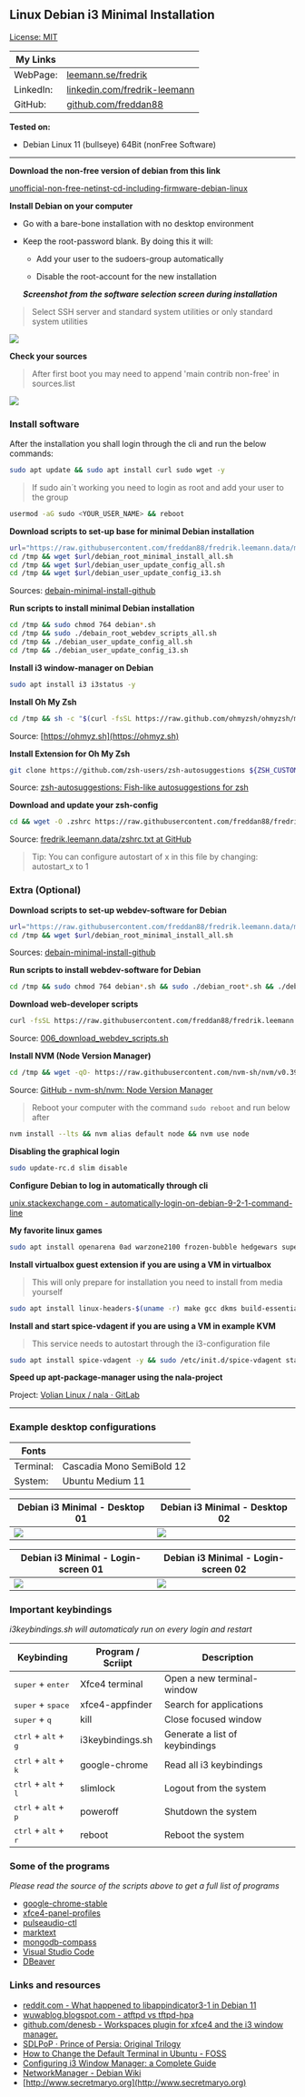 ## Linux Debian i3 Minimal Installation

[License: MIT](https://choosealicense.com/licenses/mit)

| My Links  |                                                                                      |
| --------- | ------------------------------------------------------------------------------------ |
| WebPage:  | [leemann.se/fredrik](http://www.leemann.se/fredrik)                                  |
| LinkedIn: | [linkedin.com/fredrik-leemann](https://se.linkedin.com/in/fredrik-leemann-821b19110) |
| GitHub:   | [github.com/freddan88](https://github.com/freddan88)                                 |

**Tested on:**

- Debian Linux 11 (bullseye) 64Bit (nonFree Software)

---

**Download the non-free version of debian from this link**

[unofficial-non-free-netinst-cd-including-firmware-debian-linux](https://cdimage.debian.org/cdimage/unofficial/non-free/cd-including-firmware/current/amd64/iso-cd/)

**Install Debian on your computer**

- Go with a bare-bone installation with no desktop environment

- Keep the root-password blank. By doing this it will:

  - Add your user to the sudoers-group automatically

  - Disable the root-account for the new installation

  **_Screenshot from the software selection screen during installation_**

> Select SSH server and standard system utilities or only standard system utilities

![](images/i3-debian-minimal-software-selection-screen.png)

**Check your sources**

> After first boot you may need to append 'main contrib non-free' in sources.list

![](images/i3-debian-minimal-apt-sources.png)

### Install software

After the installation you shall login through the cli and run the below commands:

```bash
sudo apt update && sudo apt install curl sudo wget -y
```

> If sudo ain´t working you need to login as root and add your user to the group

```bash
usermod -aG sudo <YOUR_USER_NAME> && reboot
```

**Download scripts to set-up base for minimal Debian installation**

```bash
url="https://raw.githubusercontent.com/freddan88/fredrik.leemann.data/main/linux/scripts/debain-minimal-install"
cd /tmp && wget $url/debian_root_minimal_install_all.sh
cd /tmp && wget $url/debian_user_update_config_all.sh
cd /tmp && wget $url/debian_user_update_config_i3.sh
```

Sources: [debain-minimal-install-github](https://github.com/freddan88/fredrik.leemann.data/tree/main/linux/scripts/debain-minimal-install)

**Run scripts to install minimal Debian installation**

```bash
cd /tmp && sudo chmod 764 debian*.sh
cd /tmp && sudo ./debain_root_webdev_scripts_all.sh
cd /tmp && ./debian_user_update_config_all.sh
cd /tmp && ./debian_user_update_config_i3.sh
```

**Install i3 window-manager on Debian**

```bash
sudo apt install i3 i3status -y
```

**Install Oh My Zsh**

```bash
cd /tmp && sh -c "$(curl -fsSL https://raw.github.com/ohmyzsh/ohmyzsh/master/tools/install.sh)"
```

Source: [https://ohmyz.sh](https://ohmyz.sh)

**Install Extension for Oh My Zsh**

```bash
git clone https://github.com/zsh-users/zsh-autosuggestions ${ZSH_CUSTOM:-~/.oh-my-zsh/custom}/plugins/zsh-autosuggestions
```

Source: [zsh-autosuggestions: Fish-like autosuggestions for zsh](https://github.com/zsh-users/zsh-autosuggestions)

**Download and update your zsh-config**

```bash
cd && wget -O .zshrc https://raw.githubusercontent.com/freddan88/fredrik.leemann.data/main/linux/configurations/shells/zshrc
```

Source: [fredrik.leemann.data/zshrc.txt at GitHub](https://github.com/freddan88/fredrik.leemann.data/blob/main/linux/configurations/shells/zshrc.txt)

> Tip: You can configure autostart of x in this file by changing: autostart_x to 1

### Extra (Optional)

**Download scripts to set-up webdev-software for Debian**

```bash
url="https://raw.githubusercontent.com/freddan88/fredrik.leemann.data/main/linux/scripts/debain-minimal-install"
cd /tmp && wget $url/debian_root_minimal_install_all.sh
```

Sources: [debain-minimal-install-github](https://github.com/freddan88/fredrik.leemann.data/tree/main/linux/scripts/debain-minimal-install)

**Run scripts to install webdev-software for Debian**

```bash
cd /tmp && sudo chmod 764 debian*.sh && sudo ./debian_root*.sh && ./debian_user*.sh
```

**Download web-developer scripts**

```bash
curl -fsSL https://raw.githubusercontent.com/freddan88/fredrik.leemann.data/main/linux/scripts/i3-debian-minimal-install/006_download_webdev_scripts.sh | sudo sh
```

Source: [006_download_webdev_scripts.sh](https://github.com/freddan88/fredrik.leemann.data/blob/main/linux/scripts/i3-debian-minimal-install/006_download_webdev_scripts.sh)

**Install NVM (Node Version Manager)**

```bash
cd /tmp && wget -qO- https://raw.githubusercontent.com/nvm-sh/nvm/v0.39.1/install.sh | bash
```

Source: [GitHub - nvm-sh/nvm: Node Version Manager](https://github.com/nvm-sh/nvm)

> Reboot your computer with the command `sudo reboot` and run below after

```bash
nvm install --lts && nvm alias default node && nvm use node
```

**Disabling the graphical login**

```bash
sudo update-rc.d slim disable
```

**Configure Debian to log in automatically through cli**

[unix.stackexchange.com - automatically-login-on-debian-9-2-1-command-line](https://unix.stackexchange.com/questions/401759/automatically-login-on-debian-9-2-1-command-line)

**My favorite linux games**

```bash
sudo apt install openarena 0ad warzone2100 frozen-bubble hedgewars supertux supertuxkart quadrapassel xmoto pinball pinball-table-gnu pinball-table-hurd gnome-nibbles teeworlds -y
```

**Install virtualbox guest extension if you are using a VM in virtualbox**

> This will only prepare for installation you need to install from media yourself

```bash
sudo apt install linux-headers-$(uname -r) make gcc dkms build-essential -y
```

**Install and start spice-vdagent if you are using a VM in example KVM**

> This service needs to autostart through the i3-configuration file

```bash
sudo apt install spice-vdagent -y && sudo /etc/init.d/spice-vdagent start
```

**Speed up apt-package-manager using the nala-project**

Project: [Volian Linux / nala · GitLab](https://gitlab.com/volian/nala)

---

### Example desktop configurations

| Fonts     |                           |
| --------- | ------------------------- |
| Terminal: | Cascadia Mono SemiBold 12 |
| System:   | Ubuntu Medium 11          |

| Debian i3 Minimal - Desktop 01                       | Debian i3 Minimal - Desktop 02                       |
| ---------------------------------------------------- | ---------------------------------------------------- |
| ![](images/i3-debian-minimal-desktop-example-01.png) | ![](images/i3-debian-minimal-desktop-example-02.png) |

| Debian i3 Minimal - Login-screen 01               | Debian i3 Minimal - Login-screen 02         |
| ------------------------------------------------- | ------------------------------------------- |
| ![](images/i3-debian-minimal-graphical-login.png) | ![](images/i3-debian-minimal-cli-login.png) |

### Important keybindings

_i3keybindings.sh will automaticaly run on every login and restart_

| Keybinding                                      | Program / Scriipt | Description                    |
| ----------------------------------------------- | ----------------- | ------------------------------ |
| <kbd>super</kbd> + <kbd>enter</kbd>             | Xfce4 terminal    | Open a new terminal-window     |
| <kbd>super</kbd> + <kbd>space</kbd>             | xfce4-appfinder   | Search for applications        |
| <kbd>super</kbd> + <kbd>q</kbd>                 | kill              | Close focused window           |
| <kbd>ctrl</kbd> + <kbd>alt</kbd> + <kbd>g</kbd> | i3keybindings.sh  | Generate a list of keybindings |
| <kbd>ctrl</kbd> + <kbd>alt</kbd> + <kbd>k</kbd> | google-chrome     | Read all i3 keybindings        |
| <kbd>ctrl</kbd> + <kbd>alt</kbd> + <kbd>l</kbd> | slimlock          | Logout from the system         |
| <kbd>ctrl</kbd> + <kbd>alt</kbd> + <kbd>p</kbd> | poweroff          | Shutdown the system            |
| <kbd>ctrl</kbd> + <kbd>alt</kbd> + <kbd>r</kbd> | reboot            | Reboot the system              |

### Some of the programs

_Please read the source of the scripts above to get a full list of programs_

- [google-chrome-stable](https://dl.google.com/linux/direct/google-chrome-stable_current_amd64.deb "Link to download the Latest Stable Build of Google's Web Browser for deb-linux 64Bit")
- [xfce4-panel-profiles](http://mirrors.kernel.org/ubuntu/pool/universe/x/xfce4-panel-profiles/xfce4-panel-profiles_1.0.13-0ubuntu2_all.deb "Save/restore xfce4-panel-configurations")
- [pulseaudio-ctl](https://github.com/graysky2/pulseaudio-ctl "Control pulseaudio volume from the shell or keyboard")
- [marktext](https://github.com/marktext/marktext "Edit and Create Markdown-documents")
- [mongodb-compass](https://www.mongodb.com/try/download/compass "Manage MongoDB Databases")
- [Visual Studio Code](https://code.visualstudio.com "My Preferred Code Editor")
- [DBeaver](https://dbeaver.io/download "Universal Database Management Tool")

### Links and resources

- [reddit.com - What happened to libappindicator3-1 in Debian 11](https://www.reddit.com/r/debian/comments/pn1oia/what_happened_to_libappindicator31_in_debian_11)
- [wuwablog.blogspot.com - atftpd vs tftpd-hpa](http://wuwablog.blogspot.com/2018/07/atftpd-vs-tftpd-hpa.html)
- [github.com/denesb - Workspaces plugin for xfce4 and the i3 window manager.](https://github.com/denesb/xfce4-i3-workspaces-plugin)
- [SDLPoP · Prince of Persia: Original Trilogy](https://www.popot.org/get_the_games.php?game=SDLPoP)
- [How to Change the Default Terminal in Ubuntu - FOSS](https://itsfoss.com/change-default-terminal-ubuntu)
- [Configuring i3 Window Manager: a Complete Guide](https://thevaluable.dev/i3-config-mouseless)
- [NetworkManager - Debian Wiki](https://wiki.debian.org/NetworkManager)
- [http://www.secretmaryo.org](http://www.secretmaryo.org)
